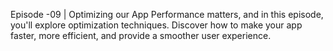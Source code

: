 Episode -09 | Optimizing our App
Performance matters, and in this episode, you'll explore optimization techniques. Discover how to make your app faster, more efficient, and provide a smoother user experience.